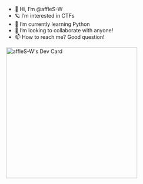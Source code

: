 - 👋 Hi, I’m @affleS-W
- 🪐 I’m interested in CTFs  
- 🌱 I’m currently learning Python
- 💞️ I’m looking to collaborate with anyone!
- 📫 How to reach me? Good question!
<!---
affleS-W/affleS-W is a ✨ special ✨ repository because its `README.md` (this file) appears on your GitHub profile.
You can click the Preview link to take a look at your changes.
--->
<a href="https://app.daily.dev/waffles"><img src="https://api.daily.dev/devcards/v2/8xWjXQY2gqKBEuwQhD92w.png?r=fzw&type=default" width="356" alt="affleS-W's Dev Card"/></a>
